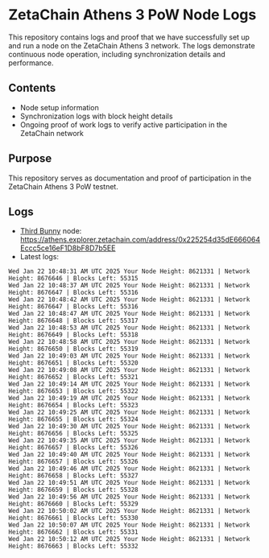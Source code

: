 # ZetaChain Athens 3 PoW Node Logs
This repository contains logs and proof that we have successfully set up and run a node on the ZetaChain Athens 3 network. The logs demonstrate continuous node operation, including synchronization details and performance.

## Contents
- Node setup information
- Synchronization logs with block height details
- Ongoing proof of work logs to verify active participation in the ZetaChain network

## Purpose
This repository serves as documentation and proof of participation in the ZetaChain Athens 3 PoW testnet.

## Logs

- [Third Bunny](https://thirdbunny.xyz/) node: https://athens.explorer.zetachain.com/address/0x225254d35dE666064Eccc5ce16eF1D8bF8D7b5EE
- Latest logs:
```
Wed Jan 22 10:48:31 AM UTC 2025 Your Node Height: 8621331 | Network Height: 8676646 | Blocks Left: 55315
Wed Jan 22 10:48:37 AM UTC 2025 Your Node Height: 8621331 | Network Height: 8676647 | Blocks Left: 55316
Wed Jan 22 10:48:42 AM UTC 2025 Your Node Height: 8621331 | Network Height: 8676647 | Blocks Left: 55316
Wed Jan 22 10:48:47 AM UTC 2025 Your Node Height: 8621331 | Network Height: 8676648 | Blocks Left: 55317
Wed Jan 22 10:48:53 AM UTC 2025 Your Node Height: 8621331 | Network Height: 8676649 | Blocks Left: 55318
Wed Jan 22 10:48:58 AM UTC 2025 Your Node Height: 8621331 | Network Height: 8676650 | Blocks Left: 55319
Wed Jan 22 10:49:03 AM UTC 2025 Your Node Height: 8621331 | Network Height: 8676651 | Blocks Left: 55320
Wed Jan 22 10:49:08 AM UTC 2025 Your Node Height: 8621331 | Network Height: 8676652 | Blocks Left: 55321
Wed Jan 22 10:49:14 AM UTC 2025 Your Node Height: 8621331 | Network Height: 8676653 | Blocks Left: 55322
Wed Jan 22 10:49:19 AM UTC 2025 Your Node Height: 8621331 | Network Height: 8676654 | Blocks Left: 55323
Wed Jan 22 10:49:25 AM UTC 2025 Your Node Height: 8621331 | Network Height: 8676655 | Blocks Left: 55324
Wed Jan 22 10:49:30 AM UTC 2025 Your Node Height: 8621331 | Network Height: 8676656 | Blocks Left: 55325
Wed Jan 22 10:49:35 AM UTC 2025 Your Node Height: 8621331 | Network Height: 8676657 | Blocks Left: 55326
Wed Jan 22 10:49:40 AM UTC 2025 Your Node Height: 8621331 | Network Height: 8676657 | Blocks Left: 55326
Wed Jan 22 10:49:46 AM UTC 2025 Your Node Height: 8621331 | Network Height: 8676658 | Blocks Left: 55327
Wed Jan 22 10:49:51 AM UTC 2025 Your Node Height: 8621331 | Network Height: 8676659 | Blocks Left: 55328
Wed Jan 22 10:49:56 AM UTC 2025 Your Node Height: 8621331 | Network Height: 8676660 | Blocks Left: 55329
Wed Jan 22 10:50:02 AM UTC 2025 Your Node Height: 8621331 | Network Height: 8676661 | Blocks Left: 55330
Wed Jan 22 10:50:07 AM UTC 2025 Your Node Height: 8621331 | Network Height: 8676662 | Blocks Left: 55331
Wed Jan 22 10:50:12 AM UTC 2025 Your Node Height: 8621331 | Network Height: 8676663 | Blocks Left: 55332
```
